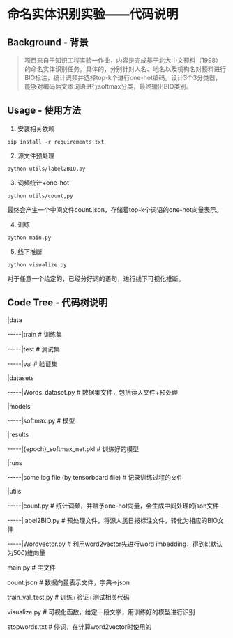# 命名实体识别实验——代码说明


## Background - 背景

> 项目来自于知识工程实验一作业，内容是完成基于北大中文预料（1998）的命名实体识别任务。具体的，分别针对人名、地名以及机构名对预料进行BIO标注，统计词频并选择top-k个进行one-hot编码。设计3个3分类器，能够对编码后文本词语进行softmax分类，最终输出BIO类别。

## Usage - 使用方法

1. 安装相关依赖

```
pip install -r requirements.txt
```

2. 源文件预处理

```
python utils/label2BIO.py
```

3. 词频统计+one-hot

```
python utils/count,py
```

最终会产生一个中间文件count.json，存储着top-k个词语的one-hot向量表示。

4. 训练

```
python main.py
```

5. 线下推断

```
python visualize.py
```

对于任意一个给定的，已经分好词的语句，进行线下可视化推断。

## Code Tree - 代码树说明

|data

-----|train # 训练集

-----|test # 测试集

-----|val # 验证集

|datasets

-----|Words_dataset.py # 数据集文件，包括读入文件+预处理

|models

-----|softmax.py # 模型

|results

-----|{epoch}_softmax_net.pkl # 训练好的模型

|runs

-----|some log file (by tensorboard file) # 记录训练过程的文件

|utils

-----|count.py # 统计词频，并赋予one-hot向量，会生成中间处理的json文件

-----|label2BIO.py # 预处理文件，将源人民日报标注文件，转化为相应的BIO文件

-----|Wordvector.py # 利用word2vector先进行word imbedding，得到k(默认为500)维向量

main.py # 主文件

count.json # 数据向量表示文件，字典->json

train_val_test.py # 训练+验证+测试相关代码

visualize.py # 可视化函数，给定一段文字，用训练好的模型进行识别

stopwords.txt # 停词，在计算word2vector时使用的
